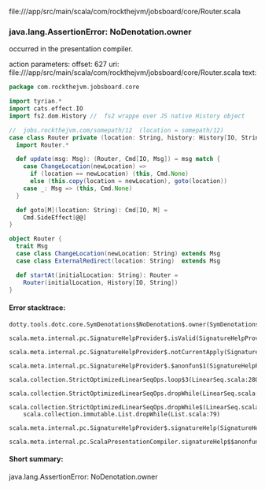 file://<WORKSPACE>/app/src/main/scala/com/rockthejvm/jobsboard/core/Router.scala
### java.lang.AssertionError: NoDenotation.owner

occurred in the presentation compiler.

action parameters:
offset: 627
uri: file://<WORKSPACE>/app/src/main/scala/com/rockthejvm/jobsboard/core/Router.scala
text:
```scala
package com.rockthejvm.jobsboard.core

import tyrian.*
import cats.effect.IO
import fs2.dom.History //  fs2 wrappe over JS native History object

//  jobs.rockthejvm.com/somepath/12  (location = somepath/12)
case class Router private (location: String, history: History[IO, String]) {
  import Router.*

  def update(msg: Msg): (Router, Cmd[IO, Msg]) = msg match {
    case ChangeLocation(newLocation) =>
      if (location == newLocation) (this, Cmd.None)
      else (this.copy(location = newLocation), goto(location))
    case _: Msg => (this, Cmd.None)
  }

  def goto[M](location: String): Cmd[IO, M] = 
    Cmd.SideEffect[@@]
}

object Router {
  trait Msg
  case class ChangeLocation(newLocation: String) extends Msg
  case class ExternalRedirect(location: String)  extends Msg

  def startAt(initialLocation: String): Router =
    Router(initialLocation, History[IO, String])
}

```



#### Error stacktrace:

```
dotty.tools.dotc.core.SymDenotations$NoDenotation$.owner(SymDenotations.scala:2582)
	scala.meta.internal.pc.SignatureHelpProvider$.isValid(SignatureHelpProvider.scala:83)
	scala.meta.internal.pc.SignatureHelpProvider$.notCurrentApply(SignatureHelpProvider.scala:96)
	scala.meta.internal.pc.SignatureHelpProvider$.$anonfun$1(SignatureHelpProvider.scala:48)
	scala.collection.StrictOptimizedLinearSeqOps.loop$3(LinearSeq.scala:280)
	scala.collection.StrictOptimizedLinearSeqOps.dropWhile(LinearSeq.scala:282)
	scala.collection.StrictOptimizedLinearSeqOps.dropWhile$(LinearSeq.scala:278)
	scala.collection.immutable.List.dropWhile(List.scala:79)
	scala.meta.internal.pc.SignatureHelpProvider$.signatureHelp(SignatureHelpProvider.scala:48)
	scala.meta.internal.pc.ScalaPresentationCompiler.signatureHelp$$anonfun$1(ScalaPresentationCompiler.scala:388)
```
#### Short summary: 

java.lang.AssertionError: NoDenotation.owner